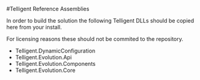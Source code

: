 #Telligent Reference Assemblies

In order to build the solution the following Telligent DLLs should be copied here from your install.

For licensing reasons these should not be commited to the repository.

- Telligent.DynamicConfiguration
- Telligent.Evolution.Api
- Telligent.Evolution.Components
- Telligent.Evolution.Core